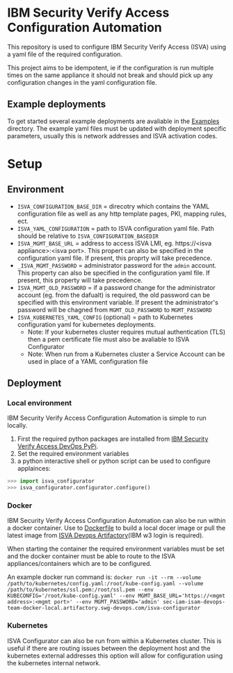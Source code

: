 # IBM Security Verify Access Configuration Automation
This repository is used to configure IBM Security Verify Access (ISVA) using a yaml file of the required configuration. 

This project aims to be idempotent, ie if the configuration is run multiple times on the same appliance it should not break and should pick up any configuration changes in the yaml configuration file.

## Example deployments
To get started several example deployments are avaliable in the [Examples](examples/) directory. The example yaml files must be updated with deployment specific parameters, usually this is network addresses and ISVA activation codes.

# Setup
## Environment
- `ISVA_CONFIGURATION_BASE_DIR` = direcotry which contains the YAML configuration file as well as any http template pages, PKI, mapping rules, ect.
- `ISVA_YAML_CONFIGURATION` = path to ISVA configuration yaml file. Path should be relative to `ISVA_CONFIGURATION_BASEDIR`
- `ISVA_MGMT_BASE_URL` = address to access ISVA LMI, eg. https://\<isva appliance\>:\<isva port\>. This propert can also be specified in the configuration yaml file. If present, this proprty will take precedence.
- `_ISVA_MGMT_PASSWORD` = administrator password for the `admin` account. This property can also be specified in the configuration yaml file. If present, this property will take precedence.
- `ISVA_MGMT_OLD_PASSWORD` = if a password change for the administrator account (eg. from the dafualt) is required, the old password can be specified with this environment variable. If present the administrator's password will be chagned from `MGMT_OLD_PASSWORD` to `MGMT_PASSWORD`
- `ISVA_KUBERNETES_YAML_CONFIG` (optional) = path to Kubernetes configuration yaml for kubernetes deployments. 
  - Note: If your kubernetes cluster requires mutual authentication (TLS) then a pem certificate file must also be avaliable to ISVA Configurator
  - Note: When run from a Kubernetes cluster a Service Account can be used in place of a YAML configuration file

## Deployment
### Local environment
IBM Security Verify Access Configuration Automation is simple to run locally. 
1. First the required python packages are installed from [IBM Security Verify Access DevOps PyPi](https://na.artifactory.swg-devops.com/artifactory/sec-iam-isam-devops-team-pypi-local/). 
2. Set the required environment variables
3. a python interactive shell or python script can be used to configure applainces:
```python
>>> import isva_configurator
>>> isva_configurator.configurator.configure()
```

### Docker
IBM Security Verify Access Configuration Automation can also be run within a docker container. Use to [Dockerfile](Dockerfile) to build a local docer image or pull the latest image from [ISVA Devops Artifactory](https://na.artifactory.swg-devops.com/artifactory/sec-iam-isam-devops-team-docker-local/)\(IBM w3 login is required\).

When starting the container the required environment variables must be set and the docker container must be able to route to the ISVA appliances/containers which are to be configured.

An example docker run command is:
`docker run -it --rm --volume /path/to/kubernetes/config.yaml:/root/kube-config.yaml --volume /path/to/kubernetes/ssl.pem:/root/ssl.pem --env KUBECONFIG='/root/kube-config.yaml' --env MGMT_BASE_URL='https://<mgmt address>:<mgmt port>' --env MGMT_PASSWORD='admin' sec-iam-isam-devops-team-docker-local.artifactory.swg-devops.com/isva-configurator`

### Kubernetes
ISVA Configurator can also be run from within a Kubernetes cluster. This is useful if there are routing issues between the deployment host and the kubernetes external addresses this option will allow for configuration using the kubernetes internal network.

